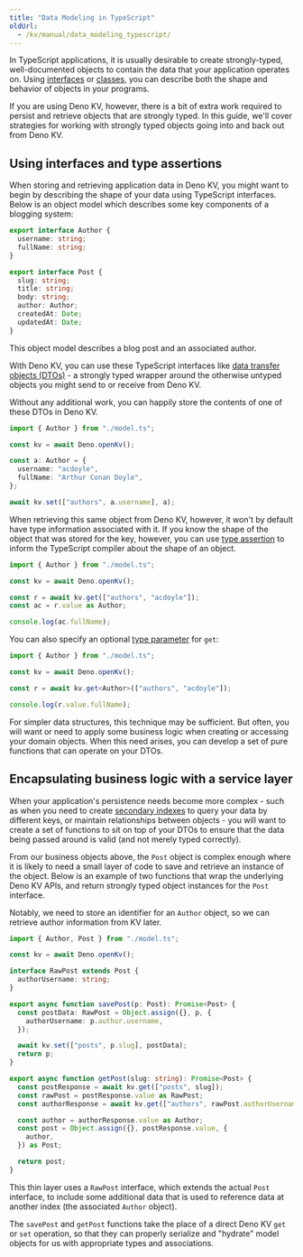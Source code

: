 ```yaml
---
title: "Data Modeling in TypeScript"
oldUrl:
  - /kv/manual/data_modeling_typescript/
---
```


<deno-admonition></deno-admonition>

In TypeScript applications, it is usually desirable to create strongly-typed,
well-documented objects to contain the data that your application operates on.
Using [interfaces](https://www.typescriptlang.org/docs/handbook/2/objects.html)
or [classes](https://www.typescriptlang.org/docs/handbook/2/classes.html), you
can describe both the shape and behavior of objects in your programs.

If you are using Deno KV, however, there is a bit of extra work required to
persist and retrieve objects that are strongly typed. In this guide, we'll cover
strategies for working with strongly typed objects going into and back out from
Deno KV.

## Using interfaces and type assertions

When storing and retrieving application data in Deno KV, you might want to begin
by describing the shape of your data using TypeScript interfaces. Below is an
object model which describes some key components of a blogging system:

```ts title="model.ts"
export interface Author {
  username: string;
  fullName: string;
}

export interface Post {
  slug: string;
  title: string;
  body: string;
  author: Author;
  createdAt: Date;
  updatedAt: Date;
}
```

This object model describes a blog post and an associated author.

With Deno KV, you can use these TypeScript interfaces like
[data transfer objects (DTOs)](https://martinfowler.com/bliki/LocalDTO.html) - a
strongly typed wrapper around the otherwise untyped objects you might send to or
receive from Deno KV.

Without any additional work, you can happily store the contents of one of these
DTOs in Deno KV.

```ts
import { Author } from "./model.ts";

const kv = await Deno.openKv();

const a: Author = {
  username: "acdoyle",
  fullName: "Arthur Conan Doyle",
};

await kv.set(["authors", a.username], a);
```

When retrieving this same object from Deno KV, however, it won't by default have
type information associated with it. If you know the shape of the object that
was stored for the key, however, you can use
[type assertion](https://www.typescriptlang.org/docs/handbook/2/everyday-types.html#type-assertions)
to inform the TypeScript compiler about the shape of an object.

```ts
import { Author } from "./model.ts";

const kv = await Deno.openKv();

const r = await kv.get(["authors", "acdoyle"]);
const ac = r.value as Author;

console.log(ac.fullName);
```

You can also specify an optional
[type parameter](https://docs.deno.com/api/deno/~/Deno.Kv.prototype.get) for
`get`:

```ts
import { Author } from "./model.ts";

const kv = await Deno.openKv();

const r = await kv.get<Author>(["authors", "acdoyle"]);

console.log(r.value.fullName);
```

For simpler data structures, this technique may be sufficient. But often, you
will want or need to apply some business logic when creating or accessing your
domain objects. When this need arises, you can develop a set of pure functions
that can operate on your DTOs.

## Encapsulating business logic with a service layer

When your application's persistence needs become more complex - such as when you
need to create [secondary indexes](./secondary_indexes) to query your data by
different keys, or maintain relationships between objects - you will want to
create a set of functions to sit on top of your DTOs to ensure that the data
being passed around is valid (and not merely typed correctly).

From our business objects above, the `Post` object is complex enough where it is
likely to need a small layer of code to save and retrieve an instance of the
object. Below is an example of two functions that wrap the underlying Deno KV
APIs, and return strongly typed object instances for the `Post` interface.

Notably, we need to store an identifier for an `Author` object, so we can
retrieve author information from KV later.

```ts
import { Author, Post } from "./model.ts";

const kv = await Deno.openKv();

interface RawPost extends Post {
  authorUsername: string;
}

export async function savePost(p: Post): Promise<Post> {
  const postData: RawPost = Object.assign({}, p, {
    authorUsername: p.author.username,
  });

  await kv.set(["posts", p.slug], postData);
  return p;
}

export async function getPost(slug: string): Promise<Post> {
  const postResponse = await kv.get(["posts", slug]);
  const rawPost = postResponse.value as RawPost;
  const authorResponse = await kv.get(["authors", rawPost.authorUsername]);

  const author = authorResponse.value as Author;
  const post = Object.assign({}, postResponse.value, {
    author,
  }) as Post;

  return post;
}
```

This thin layer uses a `RawPost` interface, which extends the actual `Post`
interface, to include some additional data that is used to reference data at
another index (the associated `Author` object).

The `savePost` and `getPost` functions take the place of a direct Deno KV `get`
or `set` operation, so that they can properly serialize and "hydrate" model
objects for us with appropriate types and associations.

